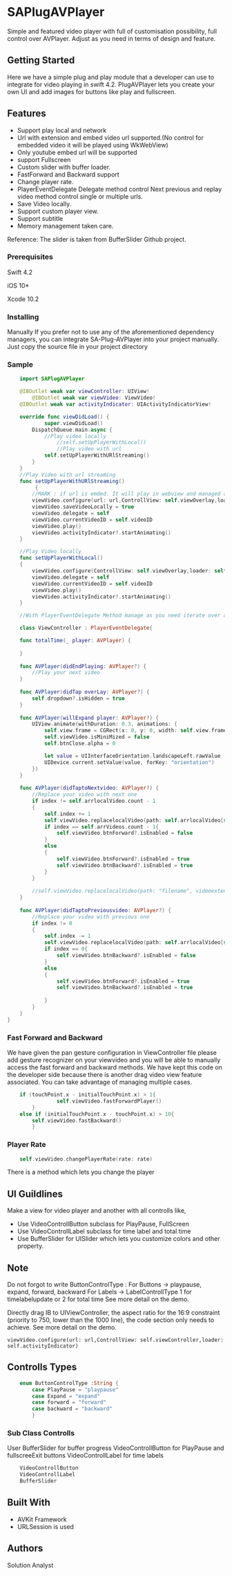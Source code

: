 # SAPlugAVPlayer

Simple and featured video player with full of customisation possibility, full control over AVPlayer. Adjust as you need in terms of design and feature.
## Getting Started
Here we have a simple plug and play module that a developer can use to integrate for video playing in swift 4.2. PlugAVPlayer lets you create your own UI and add images for buttons like play and fullscreen.

## Features

* Support play local and network
* Url with extension and embed video url supported.(No control for embedded video it will be played using WkWebView)
* Only youtube embed url will be supported
* support Fullscreen
* Custom slider with buffer loader.
* FastForward and Backward support
* Change player rate.
* PlayerEventDelegate Delegate method control Next previous and replay video method control single or multiple urls.
* Save Video locally.
* Support custom player view.
* Support subtitle
* Memory management taken care.

Reference:
The slider is taken from BufferSlider Github project.

### Prerequisites

Swift 4.2

iOS 10*

Xcode 10.2
### Installing

Manually
If you prefer not to use any of the aforementioned dependency managers, you can integrate SA-Plug-AVPlayer into your project manually. Just copy the source file in your project directory

### Sample
```swift
	import SAPlugAVPlayer

 	@IBOutlet weak var viewController: UIView!
    	@IBOutlet weak var viewVideo: ViewVideo!
	@IBOutlet weak var activityIndicator: UIActivityIndicatorView!

	override func viewDidLoad() {
    		super.viewDidLoad()  
 		DispatchQueue.main.async {
	        //Play video locally
        		//self.setUpPlayerWithLocal()
    		    //Play video with url
            self.setUpPlayerWithURlStreaming()
		}
	}
	//Play Video with url streaming
	func setUpPlayerWithURlStreaming()
    	 {
        //MARK : if url is emded. It will play in webview and managed automatically in webview
        viewVideo.configure(url: url,ControllView: self.viewOverlay,loader: self.activityIndicator)
        viewVideo.saveVideoLocally = true
        viewVideo.delegate = self
        viewVideo.currentVideoID = self.videoID
        viewVideo.play()
        viewVideo.activityIndicator?.startAnimating()
    }

	//Play Video locally
	func setUpPlayerWithLocal()
    {
        viewVideo.configure(ControllView: self.viewOverlay,loader: self.activityIndicator,localPath:self.arrlocalVideo[self.index],fileextension : "mp4")
        viewVideo.delegate = self
        viewVideo.currentVideoID = self.videoID
        viewVideo.play()
        viewVideo.activityIndicator?.startAnimating()
    }

	//With PlayerEventDelegate Method manage as you need iterate over array of urls and manage Next Previous End of video, fullscreen, totalTime and  many more.

	class ViewController : PlayerEventDelegate{

    func totalTime(_ player: AVPlayer) {
        
    }
    
    func AVPlayer(didEndPlaying: AVPlayer?) {
        //Play your next video
    }
    
    func AVPlayer(didTap overLay: AVPlayer?) {
        self.dropdown?.isHidden = true
    }
    
    func AVPlayer(willExpand player: AVPlayer?) {
        UIView.animate(withDuration: 0.3, animations: {
            self.view.frame = CGRect(x: 0, y: 0, width: self.view.frame.size.width, height: self.view.frame.size.height)
            self.viewVideo.isMiniMized = false
            self.btnClose.alpha = 0

            let value = UIInterfaceOrientation.landscapeLeft.rawValue
            UIDevice.current.setValue(value, forKey: "orientation")
        })
    }
    
    func AVPlayer(didTaptoNextvideo: AVPlayer?) {
        //Replace your video with next one
        if index != self.arrlocalVideo.count - 1
        {
            self.index += 1
            self.viewVideo.replacelocalVideo(path: self.arrlocalVideo[self.index], videoextension: "mp4")
            if index == self.arrVideos.count - 1{
                self.viewVideo.btnForward?.isEnabled = false
            }
            else
            {
                self.viewVideo.btnForward?.isEnabled = true
                self.viewVideo.btnBackward?.isEnabled = true
            }
        }
        
        //self.viewVideo.replacelocalVideo(path: "filename", videoextension: "mp4")
    }
    
    func AVPlayer(didTaptoPreviousvideo: AVPlayer?) {
        //Replace your video with previous one
        if index != 0
        {
            self.index -= 1
            self.viewVideo.replacelocalVideo(path: self.arrlocalVideo[self.index], videoextension: "mp4")
            if index == 0{
                self.viewVideo.btnBackward?.isEnabled = false
            }
            else
            {
                self.viewVideo.btnForward?.isEnabled = true
                self.viewVideo.btnBackward?.isEnabled = true
                
            }
        }
    }
}
```

### Fast Forward and Backward

We have given the pan gesture configuration in ViewController file please add gesture recognizer on your viewvideo and you will be able to manually access the fast forward  and backward methods.
We have kept this code on the developer side because there is another drag video view feature associated. You can take advantage of managing multiple cases.

```swift
	if (touchPoint.x - initialTouchPoint.x) > 1{
       	        self.viewVideo.fastForwardPlayer()
       	}
	else if (initialTouchPoint.x - touchPoint.x) > 10{
		self.viewVideo.fastBackward()
        }
```
### Player Rate 

```swift 
	self.viewVideo.changePlayerRate(rate: rate)
```
There is a method which lets you change the player

## UI Guildlines

Make a view for video player and another with all controlls like,
* Use VideoControllButton subclass for PlayPause, FullScreen
* Use VideoControllLabel subclass for time label and total time
* Use BufferSlider for UISlider which lets you customize colors and other property.

## Note 
Do not forgot to write ButtonControlType :
For Buttons -> playpause, expand, forward, backward
For Labels -> LabelControllType 1 for timelabelupdate or 2 for total time
See more detail on the demo.


Directly drag IB to UIViewController, the aspect ratio for the 16:9 constraint (priority to 750, lower than the 1000 line), the code section only needs to achieve. See more detail on the demo.

```
viewVideo.configure(url: url,ControllView: self.viewController,loader: self.activityIndicator)
```

## Controlls Types 
```swift
	enum ButtonControlType :String {
        case PlayPause = "playpause"
        case Expand = "expand"
        case forward = "forward"
        case backward = "backward"
    	}
```

### Sub Class Controlls
User BufferSlider for buffer progress
VideoControllButton for PlayPause and fullscreeExit buttons
VideoControllLabel for time labels 

```swift
	VideoControllButton
	VideoControllLabel
	BufferSlider
```
## Built With

* AVKit Framework
* URLSession is used

## Authors
Solution Analyst
